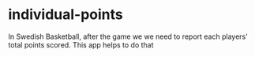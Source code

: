 # individual-points
In Swedish Basketball, after the game we we need to report each players' total points scored. This app helps to do that
